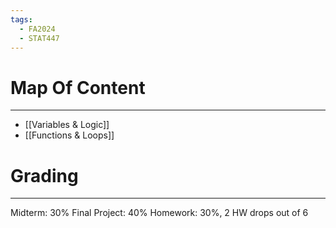 ```yaml
---
tags:
  - FA2024
  - STAT447
---
```

# Map Of Content
---
- [[Variables & Logic]]
- [[Functions & Loops]]
# Grading
---
Midterm: 30%
Final Project: 40%
Homework: 30%, 2 HW drops out of 6 